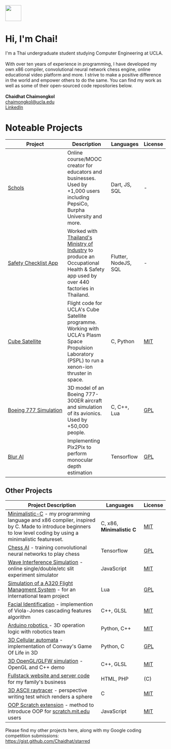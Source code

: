 <img src="https://em-content.zobj.net/thumbs/120/apple/325/waving-hand_1f44b.png" width="50" height="50"><br>
# Hi, I'm Chai! 

I'm a Thai undergraduate student studying Computer Engineering at UCLA.
<br><br>
With over ten years of experience in programming, I have developed my own x86 compiler, convolutional neural network chess engine, online educational video platform and more. I strive to make a positive difference in the world and empower others to do the same. You can find my work as well as some of their open-sourced code repositories below.<br>
<br>
**Chaidhat Chaimongkol**<br>
chaimongkol@ucla.edu
<br>[LinkedIn](https://www.linkedin.com/in/chaidhat/)

# Noteable Projects
| Project | Description | Languages | License |
|---|---|---|---|
| [Schols](http://scholarity.io) | Online course/MOOC creator for educators and businesses. Used by +1,000 users including PepsiCo, Burpha University and more. | Dart, JS, SQL | - |
| [Safety&#160;Checklist&#160;App](http://schecklist-n.diw.go.th) |  Worked with [Thailand's Ministry of Industry](https://www.diw.go.th) to produce an Occupational Health & Safety app used by over 440 factories in Thailand.| Flutter, NodeJS, SQL | - |
| [Cube Satellite](https://github.com/Bruin-Spacecraft-Group/Rapid-CDH) | Flight code for UCLA's Cube Satellite programme. Working with UCLA's Plasm Space Propulsion Laboratory (PSPL) to run a xenon-ion thruster in space. | C, Python | [MIT](https://choosealicense.com/licenses/mit) |
| [Boeing&#160;777&#160;Simulation](https://github.com/chaidhat/Boeing-777-300ER) | 3D model of an Boeing 777-300ER aircraft and simulation of its avionics. Used by +50,000 people. | C, C++, Lua                | [GPL](https://choosealicense.com/licenses/gpl-3.0/) |
| [Blur AI](https://github.com/chaidhat/blur-ai) | Implementing Pix2Pix to perform monocular depth estimation | Tensorflow | [GPL](https://choosealicense.com/licenses/gpl-3.0/) |



## Other Projects
<!--<details><summary><b>Click to expand</b></summary>
<br>-->
  
| Project Description | Languages | License |
|---|---|---|
| [Minimalistic-C](https://github.com/Chai112/MinC-Compiler) - my programming language and x86 compiler, inspired by C. Made to introduce beginners to low level coding by using a minimalistic featureset.            | C, x86, **Minimalistic&#160;C** | [MIT](https://choosealicense.com/licenses/mit) |
| [Chess AI](https://github.com/chaidhat/chess-ai) - training convolutional neural networks to play chess | Tensorflow | [GPL](https://choosealicense.com/licenses/gpl-3.0/) |
| [Wave Interference Simulation](https://chaidhat.github.io/chaidhat/slits-experiment/) - online single/double/etc slit experiment simulator | JavaScript | [MIT](https://choosealicense.com/licenses/mit) |
| [Simulation of a A320 Flight Managment System](https://github.com/JonathanOrr/A321Neo-FXPL) - for an international team project                 | Lua | [GPL](https://choosealicense.com/licenses/gpl-3.0/) |
| [Facial Identification](https://github.com/Chai112/AIFRED) - implemention of Viola-Jones cascading features algorithm     | C++, GLSL                  | [MIT](https://choosealicense.com/licenses/mit) |
| [Arduino robotics ](https://github.com/Chai112/Robotics) - 3D operation logic with robotics team                                                | Python, C++ | [MIT](https://choosealicense.com/licenses/mit) |
| [3D Cellular automata](https://github.com/Chai112/Cellular-Automata) - implementation of Conway's Game Of Life in 3D                     | Python, C | [GPL](https://choosealicense.com/licenses/gpl-3.0/) | 
| [3D OpenGL/GLFW simulation](https://github.com/Chai112/ESC) - OpenGL and C++ demo                                           | C++, GLSL | [MIT](https://choosealicense.com/licenses/mit) |
| [Fullstack website and server code](https://github.com/Chai112/Website) for my family's business                      | HTML, PHP         | (C) |
| [3D ASCII raytracer](https://gist.github.com/Chaidhat/4c934711b3de8ad8cebe1e377e1eb23d) - perspective writing test which renders a sphere        | C | [MIT](https://choosealicense.com/licenses/mit) |
| [OOP Scratch extension](https://gist.github.com/Chaidhat/47e72152c248570bb61da72c093a0234) - method to introduce OOP for [scratch.mit.edu](https://scratch.mit.edu) users   | JavaScript | [MIT](https://choosealicense.com/licenses/mit) |

Please find my other projects here, along with my Google coding competition submissions:\
https://gist.github.com/Chaidhat/starred
</details>

<!--
<a href="http://s01.flagcounter.com/more/MEl"><img src="https://s01.flagcounter.com/count2/MEl/bg_FFFFFF/txt_000000/border_CCCCCC/columns_8/maxflags_250/viewers_0/labels_0/pageviews_0/flags_0/percent_0/" alt="Flag Counter" border="0"></a>-->
